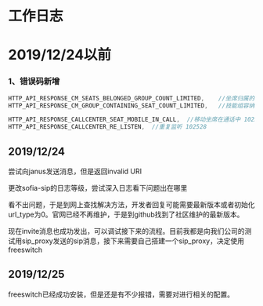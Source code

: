 # 工作日志

# 2019/12/24以前

### 1、错误码新增

```c
HTTP_API_RESPONSE_CM_SEATS_BELONGED_GROUP_COUNT_LIMITED,    //坐席归属的技能组数量限制 102340
HTTP_API_RESPONSE_CM_GROUP_CONTAINING_SEAT_COUNT_LIMITED,   //技能组容纳坐席数量限制 102341
```
```c
HTTP_API_RESPONSE_CALLCENTER_SEAT_MOBILE_IN_CALL,  //移动坐席在通话中 102527
HTTP_API_RESPONSE_CALLCENTER_RE_LISTEN,  //重复监听 102528
```
## 2019/12/24

尝试向janus发送消息，但是返回invalid URI

更改sofia-sip的日志等级，尝试深入日志看下问题出在哪里

看不出问题，于是到网上查找解决方法，开发者回复可能需要最新版本或者初始化url_type为0。官网已经不再维护，于是到github找到了社区维护的最新版本。

现在invite消息也成功发出，可以调试接下来的流程。目前我都是向我们公司的测试用sip_proxy发送的sip消息，接下来需要自己搭建一个sip_proxy，决定使用freeswitch

## 2019/12/25

freeswitch已经成功安装，但是还是有不少报错，需要对进行相关的配置。


